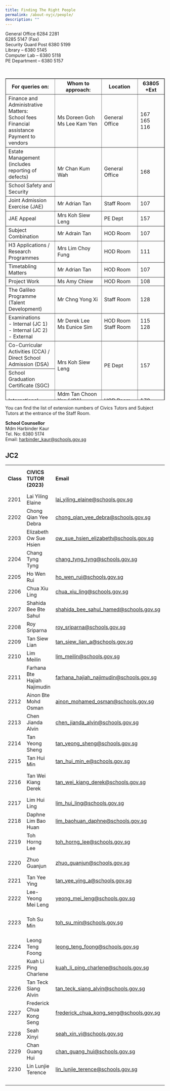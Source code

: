 ```yaml
---
title: Finding The Right People
permalink: /about-nyjc/people/
description: ""
---
```

General Office 6284 2281  
6285 5147 (Fax)  
Security Guard Post 6380 5199  
Library – 6380 5145  
Computer Lab – 6380 5118  
PE Department – 6380 5157

<div id="_ptoo_85840" class="pageblock_box "><div id="_ptod_85840" class="ive_editable ive_ptod ive_content"><div> </div></div></div><div><table class="iveo_table ives_tab_2" style="width: 100%; height: 1013px;" border="1"><tbody><tr style="height: 41px;"><th style="height: 41px;" width="267">For queries on:</th><th style="height: 41px;" width="352">Whom to approach:</th><th style="height: 41px;" width="133">Location</th><th style="height: 41px;" width="133">63805 +Ext</th></tr><tr style="height: 104px;"><td style="height: 104px;" width="267"><div>Finance and Administrative Matters:</div><div>School fees</div><div>Financial assistance</div><div>Payment to vendors</div></td><td style="height: 104px;" width="352"><div>Ms Doreen Goh</div><div>Ms Lee Kam Yen</div></td><td style="height: 104px;" width="133">General Office</td><td style="height: 104px;" width="133"><div>167</div><div>165</div><div>116</div></td></tr><tr style="height: 62px;"><td style="height: 62px;" width="267">Estate Management (includes reporting of defects)</td><td style="height: 103px;" rowspan="2" width="352">Mr Chan Kum Wah</td><td style="height: 103px;" rowspan="2" width="133">General Office</td><td style="height: 103px;" rowspan="2" width="133">168</td></tr><tr style="height: 41px;"><td style="height: 41px;" width="267">School Safety and Security</td></tr><tr style="height: 41px;"><td style="height: 41px;" width="267">Joint Admission Exercise (JAE)</td><td style="height: 41px;" width="352">Mr Adrian Tan</td><td style="height: 41px;" width="133">Staff Room</td><td style="height: 41px;" width="133">107</td></tr><tr style="height: 20px;"><td style="height: 20px;" width="267">JAE Appeal</td><td style="height: 20px;" width="352">Mrs Koh Siew Leng</td><td style="height: 20px;" width="133">PE Dept</td><td style="height: 20px;" width="133">157</td></tr><tr style="height: 20px;"><td style="height: 20px;" width="267">Subject Combination</td><td style="height: 20px;" width="352">Mr Adrain Tan</td><td style="height: 20px;" width="133">HOD Room</td><td style="height: 20px;" width="133">107</td></tr><tr style="height: 41px;"><td style="height: 41px;"><div>H3 Applications /</div><div>Research Programmes</div></td><td style="height: 41px;">Mrs Lim Choy Fung</td><td style="height: 41px;">HOD Room</td><td style="height: 41px;">111</td></tr><tr style="height: 20px;"><td style="height: 20px;" width="267">Timetabling Matters</td><td style="height: 20px;" width="352">Mr Adrian Tan</td><td style="height: 20px;" width="133">HOD Room</td><td style="height: 20px;" width="133">107</td></tr><tr style="height: 20px;"><td style="height: 20px;" width="267">Project Work</td><td style="height: 20px;" width="352">Ms Amy Chiew</td><td style="height: 20px;" width="133">HOD Room</td><td style="height: 20px;" width="133">108</td></tr><tr style="height: 62px;"><td style="height: 62px;" width="267">The Galileo Programme<br />(Talent Development)</td><td style="height: 62px;" width="352">Mr Chng Yong Xi</td><td style="height: 62px;" width="133">Staff Room</td><td style="height: 62px;" width="133">128</td></tr><tr style="height: 83px;"><td style="height: 83px;" width="267"><div>Examinations</div><div>- Internal (JC 1)</div><div>- Internal (JC 2)</div><div>- External</div></td><td style="height: 83px;" width="352"><div>Mr Derek Lee</div><div>Ms Eunice Sim</div><div> </div></td><td style="height: 83px;" width="133"><div>HOD Room</div><div>Staff Room</div><div> </div></td><td style="height: 83px;" width="133"><div>115</div><div>128</div><div> </div></td></tr><tr style="height: 62px;"><td style="height: 62px;" width="267">Co-Curricular Activities (CCA) / Direct School Admission (DSA)</td><td style="height: 103px;" rowspan="2" width="352">Mrs Koh Siew Leng</td><td style="height: 103px;" rowspan="2" width="133">PE Dept</td><td style="height: 103px;" rowspan="2" width="133">157</td></tr><tr style="height: 41px;"><td style="height: 41px;" width="267">School Graduation Certificate (SGC)</td></tr><tr style="height: 62px;"><td style="height: 62px;" width="267">International Student Matters</td><td style="height: 62px;" width="352">Mdm Tan Choon Yan (JC1)<br />Ms Seah Xinyi (JC2)</td><td style="height: 62px;" width="133">HOD Room<br />Staff Room</td><td style="height: 62px;" width="133">178<br />120</td></tr><tr style="height: 20px;"><td style="height: 20px;" width="267">Counselling Matters</td><td style="height: 81px;" rowspan="3" width="352">Ms Tan Meng Lee</td><td style="height: 81px;" rowspan="3" width="133">HOD Room</td><td style="height: 81px;" rowspan="3" width="133">178</td></tr><tr style="height: 41px;"><td style="height: 41px;" width="267">Civics Tutorial Programme</td></tr><tr style="height: 20px;"><td style="height: 20px;" width="267">Assembly Programme</td></tr><tr style="height: 41px;"><td style="height: 41px;" width="267">School Counsellor</td><td style="height: 41px;" width="352">Mdm Harbinder Kaur</td><td style="height: 41px;" width="133">Counselling Room</td><td style="height: 41px;" width="133">174</td></tr><tr style="height: 20px;"><td style="height: 20px;" width="267">Career Education</td><td style="height: 20px;" width="352">Ms Tan Meng Lee</td><td style="height: 20px;" width="133">Staff Room</td><td style="height: 20px;" width="133">178</td></tr><tr style="height: 41px;"><td style="height: 41px;" width="267">Service-Learning Programme</td><td style="height: 41px;" width="352">Ms Maggie Cai</td><td style="height: 41px;" width="133">Staff Room</td><td style="height: 41px;" width="133">127</td></tr><tr style="height: 41px;"><td style="height: 41px;" width="267">Student Leadership Development</td><td style="height: 41px;" width="352">Mr Sequeira Wayne Conrad</td><td style="height: 41px;" width="133">Staff Room</td><td style="height: 41px;" width="133">127</td></tr><tr style="height: 20px;"><td style="height: 20px;" width="267">Media Resource Library</td><td style="height: 20px;" width="352">Mr Erik Er</td><td style="height: 20px;" width="133">Library</td><td style="height: 20px;" width="133">145</td></tr><tr style="height: 20px;"><td style="height: 20px;" width="267">ICT matters</td><td style="height: 20px;" width="352">Mr Wong Look Kwang</td><td style="height: 20px;" width="133">Comp Lab</td><td style="height: 20px;" width="133">118</td></tr><tr style="height: 29px;"><td style="height: 29px;" width="267">Learning Management System (AsknLearn)</td><td style="height: 29px;" width="352">Jaivin Singh</td><td style="height: 29px;" width="133">Comp Lab</td><td style="height: 29px;" width="133">118</td></tr></tbody></table></div>

You can find the list of extension numbers of Civics Tutors and Subject Tutors at the entrance of the Staff Room.

**School Counsellor**<br>
Mdm Harbinder Kaur  
Tel. No: 6380 5174  
Email: [harbinder\_kaur@schools.gov.sg](mailto:harbinder_kaur@schools.gov.sg)

<h2>JC2</h2><table width="1107"><tbody><tr><td width="64"><strong>Class</strong></td><td width="153"><strong>CIVICS TUTOR (2023)</strong></td><td width="309"><strong>Email</strong></td><td width="145"><strong>Co CIVICS TUTOR (2023)</strong></td><td width="436"><strong>Email</strong></td></tr><tr><td width="64">2201</td><td width="153">Lai Yiling Elaine</td><td width="309"><a href="mailto:lai_yiling_elaine@schools.gov.sg">lai_yiling_elaine@schools.gov.sg</a></td><td width="145"> </td><td width="436"> </td></tr><tr><td width="64">2202</td><td width="153">Chong Qian Yee Debra</td><td width="309"><a href="mailto:chong_qian_yee_debra@schools.gov.sg">chong_qian_yee_debra@schools.gov.sg</a></td><td width="145"> </td><td width="436"> </td></tr><tr><td width="64">2203</td><td width="153">Elizabeth Ow Sue Hsien</td><td width="309"><a href="mailto:ow_sue_hsien_elizabeth@schools.gov.sg">ow_sue_hsien_elizabeth@schools.gov.sg</a></td><td width="145"> </td><td width="436"> </td></tr><tr><td width="64">2204</td><td width="153">Chang Tyng Tyng</td><td width="309"><a href="mailto:chang_tyng_tyng@schools.gov.sg">chang_tyng_tyng@schools.gov.sg</a></td><td width="145"> </td><td width="436"> </td></tr><tr><td width="64">2205</td><td width="153">Ho Wen Rui</td><td width="309"><a href="mailto:ho_wen_rui@schools.gov.sg" target="_blank" rel="noopener">ho_wen_rui@schools.gov.sg</a></td><td width="145"> </td><td width="436"> </td></tr><tr><td width="64">2206</td><td width="153">Chua Xiu Ling</td><td width="309"><a href="mailto:chua_xiu_ling@schools.gov.sg">chua_xiu_ling@schools.gov.sg</a></td><td width="145"> </td><td width="436"> </td></tr><tr><td width="64">2207</td><td width="153">Shahida Bee Bte Sahul</td><td width="309"><a href="mailto:shahida_bee_sahul_hamed@schools.gov.sg">shahida_bee_sahul_hamed@schools.gov.sg</a></td><td width="145"> </td><td width="436"> </td></tr><tr><td width="64">2208</td><td width="153">Roy Sriparna</td><td width="309"><a href="mailto:roy_sriparna@schools.gov.sg">roy_sriparna@schools.gov.sg</a></td><td width="145"> </td><td width="436"> </td></tr><tr><td width="64">2209</td><td width="153">Tan Siew Lian</td><td width="309"><a href="mailto:tan_siew_lian_a@schools.gov.sg">tan_siew_lian_a@schools.gov.sg</a></td><td width="145"> </td><td width="436"> </td></tr><tr><td width="64">2210</td><td width="153">Lim Meilin</td><td width="309"><a href="mailto:lim_meilin@schools.gov.sg">lim_meilin@schools.gov.sg</a></td><td width="145"> </td><td width="436"> </td></tr><tr><td width="64">2211</td><td width="153">Farhana Bte Hajiah Najimudin</td><td width="309"><a href="mailto:farhana_hajiah_najimudin@schools.gov.sg">farhana_hajiah_najimudin@schools.gov.sg</a></td><td width="145"> </td><td width="436"> </td></tr><tr><td width="64">2212</td><td width="153">Ainon Bte Mohd Osman</td><td width="309"><a href="mailto:ainon_mohamed_osman@schools.gov.sg">ainon_mohamed_osman@schools.gov.sg</a></td><td width="145"> </td><td width="436"> </td></tr><tr><td width="64">2213</td><td width="153">Chen Jianda Alvin</td><td width="309"><a href="mailto:chen_jianda_alvin@schools.gov.sg">chen_jianda_alvin@schools.gov.sg</a></td><td width="145"> </td><td width="436"> </td></tr><tr><td width="64">2214</td><td width="153">Tan Yeong Sheng</td><td width="309"><a href="mailto:tan_yeong_sheng@schools.gov.sg">tan_yeong_sheng@schools.gov.sg</a></td><td width="145"> </td><td width="436"> </td></tr><tr><td width="64">2215</td><td width="153">Tan Hui Min</td><td width="309"><a href="mailto:tan_hui_min_e@schools.gov.sg">tan_hui_min_e@schools.gov.sg</a></td><td width="145"> </td><td width="436"> </td></tr><tr><td width="64">2216</td><td width="153">Tan Wei Kiang Derek</td><td width="309"><a href="mailto:tan_wei_kiang_derek@schools.gov.sg">tan_wei_kiang_derek@schools.gov.sg</a></td><td width="145">Leng Foong Lan Andrea</td><td width="436"><a href="mailto:leng_foong_lan_andrea@schools.gov.sg">leng_foong_lan_andrea@schools.gov.sg</a></td></tr><tr><td width="64">2217</td><td width="153">Lim Hui Ling</td><td width="309"><a href="mailto:lim_hui_ling@schools.gov.sg">lim_hui_ling@schools.gov.sg</a></td><td width="145"> </td><td width="436"> </td></tr><tr><td width="64">2218</td><td width="153">Daphne Lim Bao Huan</td><td width="309"><a href="mailto:lim_baohuan_daphne@schools.gov.sg">lim_baohuan_daphne@schools.gov.sg</a></td><td width="145"> </td><td width="436"> </td></tr><tr><td width="64">2219</td><td width="153">Toh Horng Lee</td><td width="309"><a href="mailto:toh_horng_lee@schools.gov.sg">toh_horng_lee@schools.gov.sg</a></td><td width="145"> </td><td width="436"> </td></tr><tr><td width="64">2220</td><td width="153">Zhuo Guanjun</td><td width="309"><a href="mailto:zhuo_guanjun@schools.gov.sg">zhuo_guanjun@schools.gov.sg</a></td><td width="145">Koh Sok Ling</td><td width="436"><a href="mailto:koh_sok_ling@schools.gov.sg">koh_sok_ling@schools.gov.sg</a></td></tr><tr><td width="64">2221</td><td width="153">Tan Yee Ying</td><td width="309"><a href="mailto:tan_yee_ying_a@schools.gov.sg">tan_yee_ying_a@schools.gov.sg</a></td><td width="145"> </td><td width="436"> </td></tr><tr><td width="64">2222</td><td width="153">Lee-Yeong Mei Leng</td><td width="309"><a href="mailto:yeong_mei_leng@schools.gov.sg">yeong_mei_leng@schools.gov.sg</a></td><td width="145"> </td><td width="436"> </td></tr><tr><td width="64">2223</td><td width="153">Toh Su Min</td><td width="309"><a href="mailto:toh_su_min@schools.gov.sg">toh_su_min@schools.gov.sg</a></td><td width="145">How Foo Yong Lucy</td><td width="436"><a href="mailto:how_foo_yong_lucy@schools.gov.sg">how_foo_yong_lucy@schools.gov.sg</a></td></tr><tr><td width="64">2224</td><td width="153">Leong Teng Foong</td><td width="309"><a href="mailto:leong_teng_foong@schools.gov.sg">leong_teng_foong@schools.gov.sg</a></td><td width="145">Fionn Ong Jia Xin</td><td width="436"><a href="mailto:fionn_ong_Jia_xin@schools.gov.sg">fionn_ong_Jia_xin@schools.gov.sg</a></td></tr><tr><td width="64">2225</td><td width="153">Kuah Li Ping Charlene</td><td width="309"><a href="mailto:kuah_li_ping_charlene@schools.gov.sg">kuah_li_ping_charlene@schools.gov.sg</a></td><td width="145"> </td><td width="436"> </td></tr><tr><td width="64">2226</td><td width="153">Tan Teck Siang Alvin</td><td width="309"><a href="mailto:tan_teck_siang_alvin@schools.gov.sg">tan_teck_siang_alvin@schools.gov.sg</a></td><td width="145"> </td><td width="436"> </td></tr><tr><td width="64">2227</td><td width="153">Frederick Chua Kong Seng</td><td width="309"><a href="mailto:frederick_chua_kong_seng@schools.gov.sg">frederick_chua_kong_seng@schools.gov.sg</a></td><td width="145"> </td><td width="436"> </td></tr><tr><td width="64">2228</td><td width="153">Seah Xinyi</td><td width="309"><a href="mailto:seah_xin_yi@schools.gov.sg">seah_xin_yi@schools.gov.sg</a></td><td width="145"> </td><td width="436"> </td></tr><tr><td width="64">2229</td><td width="153">Chan Guang Hui</td><td width="309"><a href="mailto:chan_guang_hui@schools.gov.sg">chan_guang_hui@schools.gov.sg</a></td><td width="145"> </td><td width="436"> </td></tr><tr><td width="64">2230</td><td width="153">Lin Lunjie Terence</td><td width="309"><a href="mailto:lin_lunjie_terence@schools.gov.sg">lin_lunjie_terence@schools.gov.sg</a></td><td width="145"> </td><td width="436"> </td></tr><tr><td width="64"> </td><td width="153"> </td><td width="309"> </td><td width="145"> </td><td width="436"> </td></tr></tbody></table>